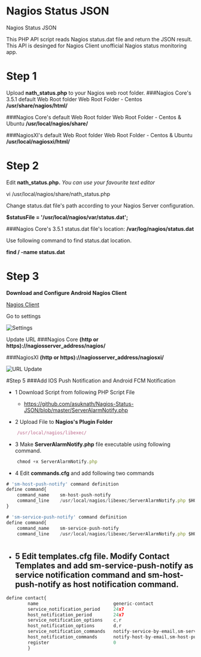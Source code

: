 # Nagios Status JSON
Nagios Status JSON

This PHP API script reads Nagios status.dat file and return the JSON result. This API is desinged for Nagios Client unofficial Nagios status monitoring app.

# Step 1
Upload **nath_status.php** to your Nagios web root folder.
###Nagios Core's 3.5.1 default Web Root folder Web Root Folder - Centos
**/usr/share/nagios/html/**

###Nagios Core's default Web Root folder Web Root Folder - Centos & Ubuntu
**/usr/local/nagios/share/**

###NagiosXI's default Web Root folder Web Root Folder - Centos & Ubuntu
**/usr/local/nagiosxi/html/**

# Step 2
Edit **nath_status.php.** *You can use your favourite text editor*

vi /usr/local/nagios/share/nath_status.php  

Change status.dat file's path according to your Nagios Server configuration.

**$statusFile = '/usr/local/nagios/var/status.dat';**

###Nagios Core's 3.5.1 status.dat file's location:
**/var/log/nagios/status.dat**

Use following command to find status.dat location.

**find / -name status.dat** 

# Step 3
**Download and Configure Android Nagios Client**

[Nagios Client](https://play.google.com/store/apps/details?id=com.serveralarms.nagios&hl=en)

Go to settings

![Settings](https://github.com/asuknath/Nagios-Status-JSON/blob/master/SettingPage.png)

Update URL
###Nagios Core
**(http or https)://nagiosserver_address/nagios/**

###NagiosXI
**(http or https)://nagiosserver_address/nagiosxi/**



![URL Update](https://github.com/asuknath/Nagios-Status-JSON/blob/master/URLUpdatePage.png)

#Step 5
###Add IOS Push Notification and Android FCM Notification

- 1 Download Script from following PHP Script File
  - https://github.com/asuknath/Nagios-Status-JSON/blob/master/ServerAlarmNotify.php
  
- 2 Upload File to **Nagios's Plugin Folder**
```javascript
    /usr/local/nagios/libexec/
```
  
- 3 Make **ServerAlarmNotify.php** file executable using following command.
```javascript
    chmod +x ServerAlarmNotify.php
```
  
- 4 Edit **commands.cfg** and add following two commands
```javascript
# 'sm-host-push-notify' command definition
define command{
    command_name 	sm-host-push-notify
    command_line 	/usr/local/nagios/libexec/ServerAlarmNotify.php $HOSTNAME$ YOURGROUPKEY $HOSTOUTPUT$ $HOSTSTATE$
}

# 'sm-service-push-notify' command definition
define command{
  	command_name 	sm-service-push-notify
  	command_line  	/usr/local/nagios/libexec/ServerAlarmNotify.php $HOSTNAME$ YOURGROUPKEY  $SERVICEOUTPUT$ $SERVICESTATE$
```
#
- 5 Edit **templates.cfg** file. Modify Contact Templates and add **sm-service-push-notify** as service notification command and **sm-host-push-notify** as host notification command.
   -
```javascript
define contact{
        name                            generic-contact
        service_notification_period     24x7
        host_notification_period        24x7
        service_notification_options    c,r
        host_notification_options       d,r
        service_notification_commands   notify-service-by-email,sm-service-push-notify
        host_notification_commands      notify-host-by-email,sm-host-push-notify
        register                        0       					
        }
```
